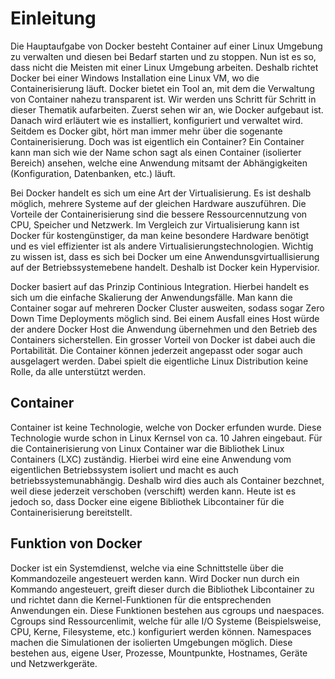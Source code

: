 # Einleitung
Die Hauptaufgabe von Docker besteht Container auf einer Linux Umgebung zu verwalten und diesen bei Bedarf starten und zu stoppen. Nun ist es so, dass nicht die Meisten mit einer Linux Umgebung arbeiten.  Deshalb richtet Docker bei einer Windows Installation eine Linux VM, wo die Containerisierung läuft. Docker bietet ein Tool an, mit dem die Verwaltung von Container nahezu transparent ist.  Wir werden uns Schritt für Schritt in dieser Thematik aufarbeiten. Zuerst sehen wir an, wie Docker aufgebaut ist. Danach wird erläutert wie es installiert, konfiguriert und verwaltet wird.
Seitdem es Docker gibt, hört man immer mehr über die sogenante Containerisierung. Doch was ist eigentlich ein Container?
Ein Container kann man sich wie der Name schon sagt als einen Container (isolierter Bereich) ansehen, welche eine Anwendung mitsamt der Abhängigkeiten (Konfiguration, Datenbanken, etc.) läuft.

Bei Docker handelt es sich um eine Art der Virtualisierung. Es ist deshalb möglich, mehrere Systeme auf der gleichen Hardware auszuführen. Die Vorteile der Containerisierung sind die bessere Ressourcennutzung von CPU, Speicher und Netzwerk. Im Vergleich zur Virtualisierung kann ist Docker für kostengünstiger, da man keine besondere Hardware benötigt und es viel effizienter ist als andere Virtualisierungstechnologien.
Wichtig zu wissen ist, dass es sich bei Docker um eine Anwendunsgvirtuallisierung auf der Betriebssystemebene handelt. Deshalb ist Docker kein Hypervisior.

Docker basiert auf das Prinzip Continious Integration. Hierbei handelt es sich um die einfache Skalierung der Anwendungsfälle. Man kann die Container sogar auf mehreren Docker Cluster ausweiten, sodass sogar Zero Down Time Deployments möglich sind. Bei einem Ausfall eines Host würde der andere Docker Host die Anwendung übernehmen und den Betrieb des Containers sicherstellen.
Ein grosser Vorteil von Docker ist dabei auch die Portabilität. Die Container können jederzeit angepasst oder sogar auch ausgelagert werden. Dabei spielt die eigentliche Linux Distribution keine Rolle, da alle unterstützt werden. 

## Container

Container ist keine Technologie, welche von Docker erfunden wurde. Diese Technologie wurde schon in Linux Kernsel von ca. 10 Jahren eingebaut. Für die Containerisierung von Linux Container war die Bibliothek Linux Containers (LXC) zuständig. Hierbei wird eine eine Anwendung vom eigentlichen Betriebssystem isoliert und macht es auch betriebssystemunabhängig. Deshalb wird dies auch als Container bezchnet, weil diese jederzeit verschoben (verschift) werden kann. Heute ist es jedoch so, dass Docker eine eigene Bibliothek Libcontainer für die Containerisierung bereitstellt. 

## Funktion von Docker

Docker ist ein Systemdienst, welche via eine Schnittstelle über die Kommandozeile angesteuert werden kann. Wird Docker nun durch ein Kommando angesteuert, greift dieser durch die Bibliothek Libcontainer zu und richtet dann die Kernel-Funktionen für die entsprechenden Anwendungen ein. Diese Funktionen bestehen aus cgroups und naespaces. Cgroups sind Ressourcenlimit, welche für alle I/O Systeme (Beispielsweise, CPU, Kerne, Filesysteme, etc.) konfiguriert werden können. Namespaces machen die Simulationen der isolierten Umgebungen möglich. Diese bestehen aus, eigene User, Prozesse, Mountpunkte, Hostnames, Geräte und Netzwerkgeräte. 

